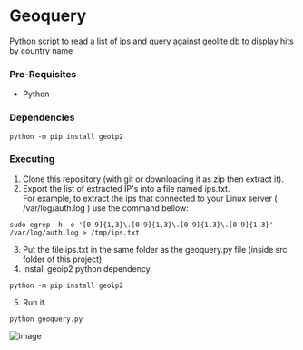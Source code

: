 # Geoquery
Python script to read a list of ips and query against geolite db to display hits by country name  

### Pre-Requisites  
* Python  

### Dependencies  
```
python -m pip install geoip2  
```

### Executing  
1. Clone this repository (with git or downloading it as zip then extract it).  
2. Export the list of extracted IP's into a file named ips.txt.  
For example, to extract the ips that connected to your Linux server ( /var/log/auth.log ) use the command bellow:  
```
sudo egrep -h -o '[0-9]{1,3}\.[0-9]{1,3}\.[0-9]{1,3}\.[0-9]{1,3}' /var/log/auth.log > /tmp/ips.txt
```
3. Put the file ips.txt in the same folder as the geoquery.py file (inside src folder of this project).
4. Install geoip2 python dependency.  
```
python -m pip install geoip2  
```
5. Run it.  
```
python geoquery.py
```


![image](https://user-images.githubusercontent.com/91758384/202926057-eb0ac0a0-e905-46e3-b9db-ace84b9129fe.png)
